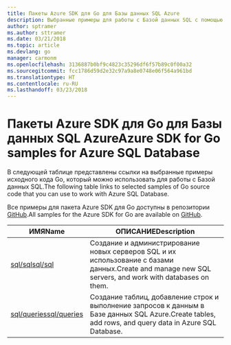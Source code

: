 ```yaml
---
title: Пакеты Azure SDK для Go для Базы данных SQL Azure
description: Выбранные примеры для работы с Базой данных SQL с помощью пакета Azure SDK для Go.
author: sptramer
ms.author: sttramer
ms.date: 03/21/2018
ms.topic: article
ms.devlang: go
manager: carmonm
ms.openlocfilehash: 3136887b0bf9c4823c35296df6f57b89c0f00a32
ms.sourcegitcommit: fcc1786d59d2e32c97a9a8e0748e06f564a961bd
ms.translationtype: HT
ms.contentlocale: ru-RU
ms.lasthandoff: 03/23/2018
---
```

# <a name="azure-sdk-for-go-samples-for-azure-sql-database"></a><span data-ttu-id="918d3-103">Пакеты Azure SDK для Go для Базы данных SQL Azure</span><span class="sxs-lookup"><span data-stu-id="918d3-103">Azure SDK for Go samples for Azure SQL Database</span></span>

<span data-ttu-id="918d3-104">В следующей таблице представлены ссылки на выбранные примеры исходного кода Go, который можно использовать для работы с Базой данных SQL.</span><span class="sxs-lookup"><span data-stu-id="918d3-104">The following table links to selected samples of Go source code that you can use to work with Azure SQL Database.</span></span>

<span data-ttu-id="918d3-105">Все примеры для пакета Azure SDK для Go доступны в репозитории [GitHub](https://github.com/Azure-Samples/azure-sdk-for-go-samples).</span><span class="sxs-lookup"><span data-stu-id="918d3-105">All samples for the Azure SDK for Go are available on [GitHub](https://github.com/Azure-Samples/azure-sdk-for-go-samples).</span></span>

| <span data-ttu-id="918d3-106">ИМЯ</span><span class="sxs-lookup"><span data-stu-id="918d3-106">Name</span></span> | <span data-ttu-id="918d3-107">ОПИСАНИЕ</span><span class="sxs-lookup"><span data-stu-id="918d3-107">Description</span></span> |
|------|-------------|
| [<span data-ttu-id="918d3-108">sql/sql</span><span class="sxs-lookup"><span data-stu-id="918d3-108">sql/sql</span></span>](https://github.com/Azure-Samples/azure-sdk-for-go-samples/blob/master/sql/sql.go) | <span data-ttu-id="918d3-109">Создание и администрирование новых серверов SQL и их использование с базами данных.</span><span class="sxs-lookup"><span data-stu-id="918d3-109">Create and manage new SQL servers, and work with databases on them.</span></span> |
| [<span data-ttu-id="918d3-110">sql/queries</span><span class="sxs-lookup"><span data-stu-id="918d3-110">sql/queries</span></span>](https://github.com/Azure-Samples/azure-sdk-for-go-samples/blob/master/sql/queries.go) | <span data-ttu-id="918d3-111">Создание таблиц, добавление строк и выполнение запросов к данным в Базе данных SQL Azure.</span><span class="sxs-lookup"><span data-stu-id="918d3-111">Create tables, add rows, and query data in Azure SQL Database.</span></span> |
